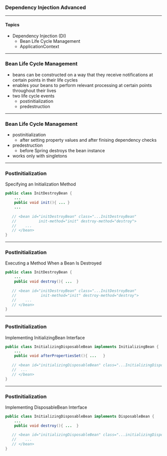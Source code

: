 ### Dependency Injection Advanced---#### Topics* Dependency Injection (DI)  * Bean Life Cycle Management  * ApplicationContext---### Bean Life Cycle Management* beans can be constructed on a way that they receive notifications at certain points in their life cycles* enables your beans to perform relevant processing at certain points throughout their lives* two life cycle events   * postinitialization   * predestruction  ---### Bean Life Cycle Management* postinitialization   * after setting property values and after finising dependency checks* predestruction   * before Spring destroys the bean instance* works only with singletons---### PostInitializationSpecifying an Initialization Method```Javapublic class InitDestroyBean {	...		public void init(){	... }		...	   // <bean id="initDestroyBean" class="...InitDestroyBean"    //          init-method="init" destroy-method="destroy">   //    ...   // </bean>}```---### PostInitializationExecuting a Method When a Bean Is Destroyed```Javapublic class InitDestroyBean {	...	public void destroy(){ ... 	}	   // <bean id="initDestroyBean" class="...InitDestroyBean"    //           init-method="init" destroy-method="destroy">   //    ...   // </bean>}```---### PostInitializationImplementing InitializingBean Interface```Javapublic class InitializingDisposableBean implements InitializingBean {	...	public void afterPropertiesSet(){ ... 	}	   // <bean id="initializingDisposableBean" class="...InitializingDisposableBean">    //  ...   // </bean>}```---### PostInitializationImplementing DisposableBean Interface```Javapublic class InitializingDisposableBean implements DisposableBean {	...	public void destroy(){ ... 	}	   // <bean id="initializingDisposableBean" class="...initializingDisposableBean">   //    ...   // </bean>}```